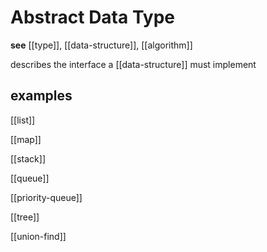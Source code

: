 # Abstract Data Type

**see** [[type]], [[data-structure]], [[algorithm]]

describes the interface a [[data-structure]] must implement

## examples

[[list]]

[[map]]

[[stack]]

[[queue]]

[[priority-queue]]

[[tree]]

[[union-find]]
